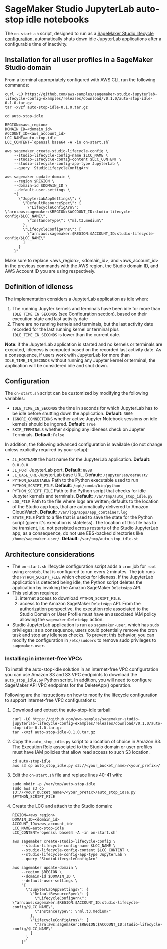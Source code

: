 # SageMaker Studio JupyterLab auto-stop idle notebooks
The `on-start.sh` script, designed to run as a [SageMaker Studio lifecycle configuration](https://docs.aws.amazon.com/sagemaker/latest/dg/jl-lcc.html), automatically shuts down idle JupyterLab applications after a configurable time of inactivity.

## Installation for all user profiles in a SageMaker Studio domain

From a terminal appropriately configured with AWS CLI, run the following commands:
  
    curl -LO https://github.com/aws-samples/sagemaker-studio-jupyterlab-lifecycle-config-examples/releases/download/v0.1.0/auto-stop-idle-0.1.0.tar.gz
    tar -xvzf auto-stop-idle-0.1.0.tar.gz

    cd auto-stop-idle

    REGION=<aws_region>
    DOMAIN_ID=<domain_id>
    ACCOUNT_ID=<aws_account_id>
    LCC_NAME=auto-stop-idle
    LCC_CONTENT=`openssl base64 -A -in on-start.sh`

    aws sagemaker create-studio-lifecycle-config \
        --studio-lifecycle-config-name $LCC_NAME \
        --studio-lifecycle-config-content $LCC_CONTENT \
        --studio-lifecycle-config-app-type JupyterLab \
        --query 'StudioLifecycleConfigArn'

    aws sagemaker update-domain \
        --region $REGION \
        --domain-id $DOMAIN_ID \
        --default-user-settings \
        "{
          \"JupyterLabAppSettings\": {
            \"DefaultResourceSpec\": {
              \"LifecycleConfigArn\": \"arn:aws:sagemaker:$REGION:$ACCOUNT_ID:studio-lifecycle-config/$LCC_NAME\",
              \"InstanceType\": \"ml.t3.medium\"
            },
            \"LifecycleConfigArns\": [
              \"arn:aws:sagemaker:$REGION:$ACCOUNT_ID:studio-lifecycle-config/$LCC_NAME\"
            ]
          }
        }"

Make sure to replace <aws_region>, <domain_id>, and <aws_account_id> in the previous commands with the AWS region, the Studio domain ID, and AWS Account ID you are using respectively.

## Definition of idleness
The implementation considers a JupyterLab application as idle when:
1. The running Jupyter kernels and terminals have been idle for more than `IDLE_TIME_IN_SECONDS` (see Configuration section), based on their execution state and last activity date
2. There are no running kernels and terminals, but the last activity date recorded for the last running kernel or terminal plus `IDLE_TIME_IN_SECONDS` is lower than the current date.

**Note**: if the JupyterLab application is started and no kernels or terminals are executed, idleness is computed based on the recorded last activity date. As a consequence, if users work with JupyterLab for more than `IDLE_TIME_IN_SECONDS` without running any Jupyter kernel or terminal, the application will be considered idle and shut down.

## Configuration
The `on-start.sh` script can be customized by modifying the following variables:

- `IDLE_TIME_IN_SECONDS` the time in seconds for which JupyterLab has to be idle before shutting down the application. **Default**: `3600`
- `IGNORE_CONNECTIONS` whether active Jupyter Notebook sessions on idle kernels should be ingored. **Default**: `True`
- `SKIP_TERMINALS` whether skipping any idleness check on Jupyter Terminals. **Default**: `False`

In addition, the following advanced configuration is available (do not change unless explicitly required by your setup):

- `JL_HOSTNAME` the host name for the JupyterLab application. **Default**: `0.0.0.0`
- `JL_PORT` JupyterLab port. **Default**: `8888`
- `JL_BASE_URL` JupyterLab base URL. **Default**: `/jupyterlab/default/`
- `PYTHON_EXECUTABLE` Path to the Python executable used to run `PYTHON_SCRIPT_FILE`. **Default**: `/opt/conda/bin/python`
- `PYTHON_SCRIPT_FILE` Path to the Python script that checks for idle Jupyter kernels and terminals. **Default**: `/var/tmp/auto_stop_idle.py`
- `LOG_FILE` Path to the file where logs are written; defaults to the location of the Studio app logs, that are automatically delivered to Amazon CloudWatch. **Default**: `/var/log/apps/app_container.log`
- `STATE_FILE` Path to a file that is used to save the state for the Python script (given it's execution is stateless). The location of this file has to be transient, i.e. not persisted across restarts of the Studio JupyterLab app; as a consequence, do not use EBS-backed directories like `/home/sagemaker-user/`. **Default**: `/var/tmp/auto_stop_idle.st`

## Architecture considerations
- The `on-start.sh` lifecycle configuration script adds a `cron` job for `root` using `crontab`, that is configured to run every `2` minutes. The job runs the `PYTHON_SCRIPT_FILE` which checks for idleness. If the JupyterLab application is detected being idle, the Python script deletes the application by invoking the Amazon SageMaker `DeleteApp` API.
- This solution requires:
  1. internet access to download `PYTHON_SCRIPT_FILE`. 
  2. access to the Amazon SageMaker `DeleteApp` API. From the authorization perspective, the execution role associated to the Studio Domain or User Profile must have an associated IAM policy allowing the `sagemaker:DeleteApp` action. 
- Studio JupyterLab application is run as `sagemaker-user`, which has `sudo` privileges; as a consequence, users could potentially remove the cron task and stop any idleness checks. To prevent this behavior, you can modify the configuration in `/etc/sudoers` to remove sudo privileges to `sagemaker-user`.

### Installing in internet-free VPCs
To install the auto-stop-idle solution in an internet-free VPC configurtation you can use Amazon S3 and S3 VPC endpoints to download the `auto_stop_idle.py` Python script. In addition, you will need to configure SageMaker API VPC endpoints for the DeleteApp() operation.

Following are the instructions on how to modify the lifecycle configuration to support internet-free VPC configurations:

1. Download and extract the auto-stop-idle tarball:
  
    ```
    curl -LO https://github.com/aws-samples/sagemaker-studio-jupyterlab-lifecycle-config-examples/releases/download/v0.1.0/auto-stop-idle-0.1.0.tar.gz
    tar -xvzf auto-stop-idle-0.1.0.tar.gz
    ```

2. Copy the `auto_stop_idle.py` script to a location of choice in Amazon S3. The Execution Role associated to the Studio domain or user profiles must have IAM policies that allow read access to such S3 location.

    ```
    cd auto-stop-idle
    aws s3 cp auto_stop_idle.py s3://<your_bucket_name>/<your_prefix>/
    ```

3. Edit the `on-start.sh` file and replace lines 40-41 with:

    ```
    sudo mkdir -p /var/tmp/auto-stop-idle
    sudo aws s3 cp s3://<your_bucket_name>/<your_prefix>/auto_stop_idle.py $PYTHON_SCRIPT_FILE
    ```

4. Create the LCC and attach to the Studio domain:

    ```
    REGION=<aws_region>
    DOMAIN_ID=<domain_id>
    ACCOUNT_ID=<aws_account_id>
    LCC_NAME=auto-stop-idle
    LCC_CONTENT=`openssl base64 -A -in on-start.sh`

    aws sagemaker create-studio-lifecycle-config \
        --studio-lifecycle-config-name $LCC_NAME \
        --studio-lifecycle-config-content $LCC_CONTENT \
        --studio-lifecycle-config-app-type JupyterLab \
        --query 'StudioLifecycleConfigArn'

    aws sagemaker update-domain \
        --region $REGION \
        --domain-id $DOMAIN_ID \
        --default-user-settings \
        "{
          \"JupyterLabAppSettings\": {
            \"DefaultResourceSpec\": {
              \"LifecycleConfigArn\": \"arn:aws:sagemaker:$REGION:$ACCOUNT_ID:studio-lifecycle-config/$LCC_NAME\",
              \"InstanceType\": \"ml.t3.medium\"
            },
            \"LifecycleConfigArns\": [
              \"arn:aws:sagemaker:$REGION:$ACCOUNT_ID:studio-lifecycle-config/$LCC_NAME\"
            ]
          }
        }"

    ```